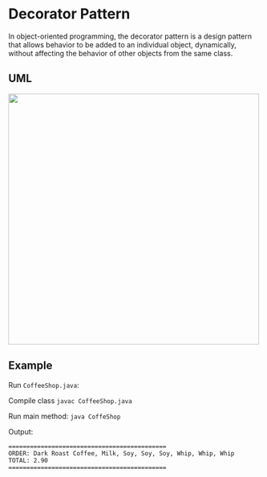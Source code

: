 # Decorator Pattern
In object-oriented programming, the decorator pattern is a design pattern that allows behavior to be added to an individual object, dynamically, without affecting the behavior of other objects from the same class.

## UML
<img width="500" src="https://upload.wikimedia.org/wikipedia/commons/e/e9/Decorator_UML_class_diagram.svg">

## Example
Run `CoffeeShop.java`:

Compile class `javac CoffeeShop.java`

Run main method: `java CoffeShop`

Output:
```
============================================
ORDER: Dark Roast Coffee, Milk, Soy, Soy, Soy, Whip, Whip, Whip
TOTAL: 2.90
============================================
```
